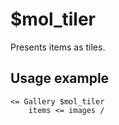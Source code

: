 # $mol_tiler

Presents items as tiles.

## Usage example

```tree
<= Gallery $mol_tiler
	items <= images /
```
